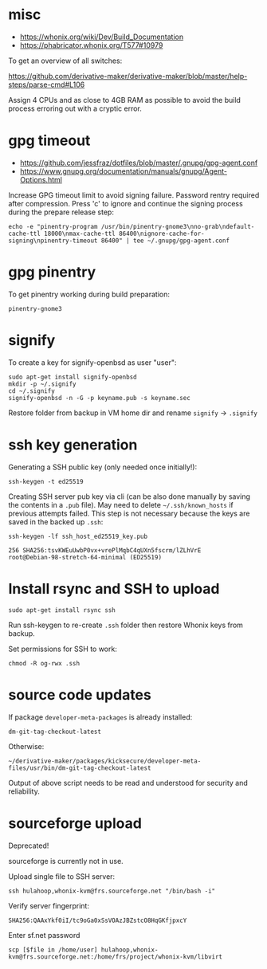 # misc #

* https://whonix.org/wiki/Dev/Build_Documentation
* https://phabricator.whonix.org/T577#10979

To get an overview of all switches:

https://github.com/derivative-maker/derivative-maker/blob/master/help-steps/parse-cmd#L106

Assign 4 CPUs and as close to 4GB RAM as possible to avoid the build process erroring out with a cryptic error.

# gpg timeout #

* https://github.com/jessfraz/dotfiles/blob/master/.gnupg/gpg-agent.conf
* https://www.gnupg.org/documentation/manuals/gnupg/Agent-Options.html

Increase GPG timeout limit to avoid signing failure. Password rentry required after compression. Press 'c' to ignore and continue the signing process during the prepare release step:

```
echo -e "pinentry-program /usr/bin/pinentry-gnome3\nno-grab\ndefault-cache-ttl 18000\nmax-cache-ttl 86400\nignore-cache-for-signing\npinentry-timeout 86400" | tee ~/.gnupg/gpg-agent.conf
```

# gpg pinentry #


To get pinentry working during build preparation:

```
pinentry-gnome3
```

# signify #

To create a key for signify-openbsd as user "user":

```
sudo apt-get install signify-openbsd
mkdir -p ~/.signify
cd ~/.signify
signify-openbsd -n -G -p keyname.pub -s keyname.sec
```

Restore folder from backup in VM home dir and rename `signify` -> `.signify`

# ssh key generation #

Generating a SSH public key (only needed once initially!):

```
ssh-keygen -t ed25519
```

Creating SSH server pub key via cli (can be also done manually by saving the contents in a `.pub` file). May need to delete `~/.ssh/known_hosts` if previous attempts failed. This step is not necessary because the keys are saved in the backed up `.ssh`:

```
ssh-keygen -lf ssh_host_ed25519_key.pub
```

```
256 SHA256:tsvKWEuUwbP0vx+vrePlMqbC4qUXn5fscrm/lZLhVrE
root@Debian-98-stretch-64-minimal (ED25519)
```

# Install rsync and SSH to upload #

```
sudo apt-get install rsync ssh
```

Run ssh-keygen to re-create `.ssh` folder then restore Whonix keys from backup.

Set permissions for SSH to work:

```
chmod -R og-rwx .ssh
```

# source code updates #

If package `developer-meta-packages` is already installed:

```
dm-git-tag-checkout-latest
```

Otherwise:

```
~/derivative-maker/packages/kicksecure/developer-meta-files/usr/bin/dm-git-tag-checkout-latest
```

Output of above script needs to be read and understood for security and reliability.

# sourceforge upload #

Deprecated!

sourceforge is currently not in use.

Upload single file to SSH server:

```
ssh hulahoop,whonix-kvm@frs.sourceforge.net "/bin/bash -i"
```

Verify server fingerprint:

`SHA256:QAAxYkf0iI/tc9oGa0xSsVOAzJBZstcO8HqGKfjpxcY`

Enter sf.net password

```
scp [$file in /home/user] hulahoop,whonix-kvm@frs.sourceforge.net:/home/frs/project/whonix-kvm/libvirt
```
